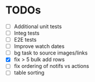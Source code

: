 # TODOs

- [ ] Additional unit tests
- [ ] Integ tests
- [ ] E2E tests
- [ ] Improve watch dates
- [ ] bg task to source images/links
- [x] fix > 5 bulk add rows
- [ ] fix ordering of notifs vs actions
- [ ] table sorting
